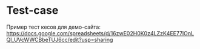 # Test-case

Пример тест кесов для демо-сайта:
https://docs.google.com/spreadsheets/d/16zwE02H0K0z4LZzK4EE77lOnLQl_UVcWWCBbeTUJ6cc/edit?usp=sharing
